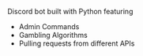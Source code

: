 Discord bot built with Python featuring 
- Admin Commands
- Gambling Algorithms
- Pulling requests from different APIs
